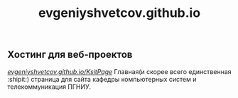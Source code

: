 <h1 align="center"> evgeniyshvetcov.github.io </h1>
</br>
<h2> Хостинг для веб-проектов </h2>

[_evgeniyshvetcov.github.io/KsitPage_](evgeniyshvetcov.github.io/KsitPage) Главная(и скорее всего единственная :shipit:) страница для сайта кафедры компьютерных систем и телекоммуникация ПГНИУ.

